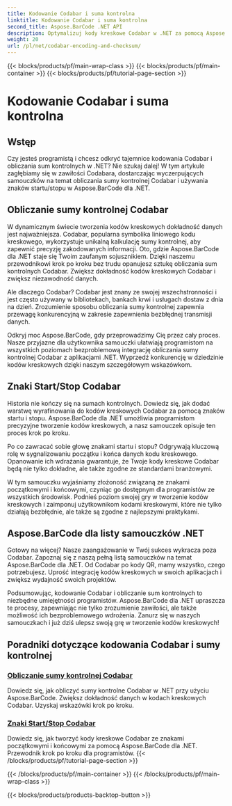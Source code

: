 ```yaml
---
title: Kodowanie Codabar i suma kontrolna
linktitle: Kodowanie Codabar i suma kontrolna
second_title: Aspose.BarCode .NET API
description: Optymalizuj kody kreskowe Codabar w .NET za pomocą Aspose.BarCode! Obliczanie głównej sumy kontrolnej w celu uzyskania precyzyjnych danych. Twórz bez wysiłku, korzystając ze znaków start/stop, korzystając z naszych samouczków.
weight: 20
url: /pl/net/codabar-encoding-and-checksum/
---
```


{{< blocks/products/pf/main-wrap-class >}}
{{< blocks/products/pf/main-container >}}
{{< blocks/products/pf/tutorial-page-section >}}

# Kodowanie Codabar i suma kontrolna

## Wstęp

Czy jesteś programistą i chcesz odkryć tajemnice kodowania Codabar i obliczania sum kontrolnych w .NET? Nie szukaj dalej! W tym artykule zagłębiamy się w zawiłości Codabara, dostarczając wyczerpujących samouczków na temat obliczania sumy kontrolnej Codabar i używania znaków startu/stopu w Aspose.BarCode dla .NET.

## Obliczanie sumy kontrolnej Codabar
W dynamicznym świecie tworzenia kodów kreskowych dokładność danych jest najważniejsza. Codabar, popularna symbolika liniowego kodu kreskowego, wykorzystuje unikalną kalkulację sumy kontrolnej, aby zapewnić precyzję zakodowanych informacji. Oto, gdzie Aspose.BarCode dla .NET staje się Twoim zaufanym sojusznikiem. Dzięki naszemu przewodnikowi krok po kroku bez trudu opanujesz sztukę obliczania sum kontrolnych Codabar. Zwiększ dokładność kodów kreskowych Codabar i zwiększ niezawodność danych.

Ale dlaczego Codabar? Codabar jest znany ze swojej wszechstronności i jest często używany w bibliotekach, bankach krwi i usługach dostaw z dnia na dzień. Zrozumienie sposobu obliczania sumy kontrolnej zapewnia przewagę konkurencyjną w zakresie zapewnienia bezbłędnej transmisji danych.

Odkryj moc Aspose.BarCode, gdy przeprowadzimy Cię przez cały proces. Nasze przyjazne dla użytkownika samouczki ułatwiają programistom na wszystkich poziomach bezproblemową integrację obliczania sumy kontrolnej Codabar z aplikacjami .NET. Wyprzedź konkurencję w dziedzinie kodów kreskowych dzięki naszym szczegółowym wskazówkom.

## Znaki Start/Stop Codabar
Historia nie kończy się na sumach kontrolnych. Dowiedz się, jak dodać warstwę wyrafinowania do kodów kreskowych Codabar za pomocą znaków startu i stopu. Aspose.BarCode dla .NET umożliwia programistom precyzyjne tworzenie kodów kreskowych, a nasz samouczek opisuje ten proces krok po kroku.

Po co zawracać sobie głowę znakami startu i stopu? Odgrywają kluczową rolę w sygnalizowaniu początku i końca danych kodu kreskowego. Opanowanie ich wdrażania gwarantuje, że Twoje kody kreskowe Codabar będą nie tylko dokładne, ale także zgodne ze standardami branżowymi.

W tym samouczku wyjaśniamy złożoność związaną ze znakami początkowymi i końcowymi, czyniąc go dostępnym dla programistów ze wszystkich środowisk. Podnieś poziom swojej gry w tworzenie kodów kreskowych i zaimponuj użytkownikom kodami kreskowymi, które nie tylko działają bezbłędnie, ale także są zgodne z najlepszymi praktykami.

## Aspose.BarCode dla listy samouczków .NET
Gotowy na więcej? Nasze zaangażowanie w Twój sukces wykracza poza Codabar. Zapoznaj się z naszą pełną listą samouczków na temat Aspose.BarCode dla .NET. Od Codabar po kody QR, mamy wszystko, czego potrzebujesz. Uprość integrację kodów kreskowych w swoich aplikacjach i zwiększ wydajność swoich projektów.

Podsumowując, kodowanie Codabar i obliczanie sum kontrolnych to niezbędne umiejętności programistów. Aspose.BarCode dla .NET upraszcza te procesy, zapewniając nie tylko zrozumienie zawiłości, ale także możliwość ich bezproblemowego wdrożenia. Zanurz się w naszych samouczkach i już dziś ulepsz swoją grę w tworzenie kodów kreskowych!
## Poradniki dotyczące kodowania Codabar i sumy kontrolnej
### [Obliczanie sumy kontrolnej Codabar](./codabar-checksum-calculation/)
Dowiedz się, jak obliczyć sumy kontrolne Codabar w .NET przy użyciu Aspose.BarCode. Zwiększ dokładność danych w kodach kreskowych Codabar. Uzyskaj wskazówki krok po kroku.
### [Znaki Start/Stop Codabar](./codabar-start-stop-characters/)
Dowiedz się, jak tworzyć kody kreskowe Codabar ze znakami początkowymi i końcowymi za pomocą Aspose.BarCode dla .NET. Przewodnik krok po kroku dla programistów.
{{< /blocks/products/pf/tutorial-page-section >}}

{{< /blocks/products/pf/main-container >}}
{{< /blocks/products/pf/main-wrap-class >}}

{{< blocks/products/products-backtop-button >}}
